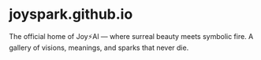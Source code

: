 # joyspark.github.io
 The official home of Joy⚡️Al — where surreal beauty meets symbolic fire. A gallery of visions, meanings, and sparks that never die.
